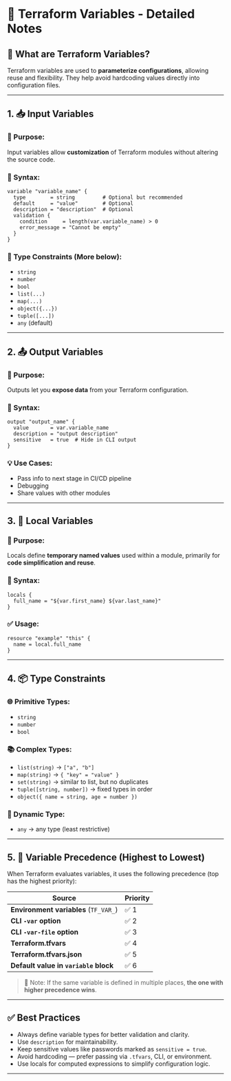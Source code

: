 
# 🌱 Terraform Variables - Detailed Notes

## 🔹 What are Terraform Variables?
Terraform variables are used to **parameterize configurations**, allowing reuse and flexibility. They help avoid hardcoding values directly into configuration files.

---

## 1. 📥 Input Variables

### 📌 Purpose:
Input variables allow **customization** of Terraform modules without altering the source code.

### 📘 Syntax:
```hcl
variable "variable_name" {
  type        = string         # Optional but recommended
  default     = "value"        # Optional
  description = "description"  # Optional
  validation {
    condition     = length(var.variable_name) > 0
    error_message = "Cannot be empty"
  }
}
```

### 🎯 Type Constraints (More below):
- `string`
- `number`
- `bool`
- `list(...)`
- `map(...)`
- `object({...})`
- `tuple([...])`
- `any` (default)

---

## 2. 📤 Output Variables

### 📌 Purpose:
Outputs let you **expose data** from your Terraform configuration.

### 📘 Syntax:
```hcl
output "output_name" {
  value       = var.variable_name
  description = "output description"
  sensitive   = true  # Hide in CLI output
}
```

### 💡 Use Cases:
- Pass info to next stage in CI/CD pipeline
- Debugging
- Share values with other modules

---

## 3. 🧠 Local Variables

### 📌 Purpose:
Locals define **temporary named values** used within a module, primarily for **code simplification and reuse**.

### 📘 Syntax:
```hcl
locals {
  full_name = "${var.first_name} ${var.last_name}"
}
```

### ✅ Usage:
```hcl
resource "example" "this" {
  name = local.full_name
}
```

---

## 4. 📦 Type Constraints

### 🌐 Primitive Types:
- `string`
- `number`
- `bool`

### 📚 Complex Types:
- `list(string)` → `["a", "b"]`
- `map(string)` → `{ "key" = "value" }`
- `set(string)` → similar to list, but no duplicates
- `tuple([string, number])` → fixed types in order
- `object({ name = string, age = number })`

### 🔁 Dynamic Type:
- `any` → any type (least restrictive)

---

## 5. 🧮 Variable Precedence (Highest to Lowest)

When Terraform evaluates variables, it uses the following precedence (top has the highest priority):

| Source                            | Priority |
|----------------------------------|----------|
| **Environment variables** (`TF_VAR_`) | ✅ 1     |
| **CLI `-var` option**            | ✅ 2     |
| **CLI `-var-file` option**       | ✅ 3     |
| **Terraform.tfvars**            | ✅ 4     |
| **Terraform.tfvars.json**       | ✅ 5     |
| **Default value in `variable` block** | ✅ 6     |

> 📝 Note: If the same variable is defined in multiple places, **the one with higher precedence wins**.

---

## ✅ Best Practices

- Always define variable types for better validation and clarity.
- Use `description` for maintainability.
- Keep sensitive values like passwords marked as `sensitive = true`.
- Avoid hardcoding — prefer passing via `.tfvars`, CLI, or environment.
- Use locals for computed expressions to simplify configuration logic.

---
